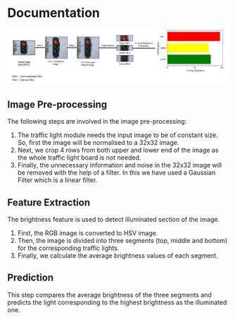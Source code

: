 # Documentation
![Alt text](images/Traffic_Light.png?raw=true "Title")
## Image Pre-processing
The following steps are involved in the image pre-processing:
1. The traffic light module needs the input image to be of constant size. So, first the image will be normalised to a 32x32 image.
2. Next, we crop 4 rows from both upper and lower end of the image as the whole traffic light board is not needed.
3. Finally, the unnecessary information and noise in the 32x32 image will be removed with the help of a filter. In this we have used a Gaussian Filter which is a linear filter.

## Feature Extraction
The brightness feature is used to detect illuminated section of the image.
1. First, the RGB image is converted to HSV image.
1. Then, the image is divided into three segments (top, middle and bottom) for the corresponding traffic lights.
2. Finally, we calculate the average brightness values of each segment.

## Prediction
This step compares the average brightness of the three segments and predicts the light corresponding to the highest brightness as the illuminated one.
